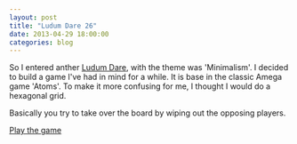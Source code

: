 ```yaml
---
layout: post
title: "Ludum Dare 26"
date: 2013-04-29 18:00:00
categories: blog
---
```


So I entered anther [Ludum Dare][ludum], with the theme was 'Minimalism'. I decided to build a game I've had in mind for a while. It is base in the classic Amega game 'Atoms'. To make it more confusing for me, I thought I would do a hexagonal grid.

Basically you try to take over the board by wiping out the opposing players.

[Play the game][entry]

[ludum]:  http://www.ludumdare.com/compo/
[entry]:  http://www.ludumdare.com/compo/ludum-dare-26/?action=preview&uid=14756

